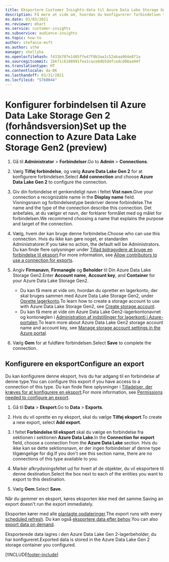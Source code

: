 ```yaml
---
title: Eksportere Customer Insights-data til Azure Data Lake Storage Gen2
description: Få mere at vide om, hvordan du konfigurerer forbindelsen til Azure Data Lake Storage Gen2.
ms.date: 03/03/2021
ms.reviewer: mhart
ms.service: customer-insights
ms.subservice: audience-insights
ms.topic: how-to
author: stefanie-msft
ms.author: sthe
manager: shellyha
ms.openlocfilehash: f431b707e1d65ffe47f8b3aa1c52abaa964e871a
ms.sourcegitcommit: 1b671c6100991fea1cace04b5d4fcedcd88aa94f
ms.translationtype: HT
ms.contentlocale: da-DK
ms.lasthandoff: 03/31/2021
ms.locfileid: "5760044"
---
```

# <a name="set-up-the-connection-to-azure-data-lake-storage-gen2-preview"></a><span data-ttu-id="1940e-103">Konfigurer forbindelsen til Azure Data Lake Storage Gen 2 (forhåndsversion)</span><span class="sxs-lookup"><span data-stu-id="1940e-103">Set up the connection to Azure Data Lake Storage Gen2 (preview)</span></span>

1. <span data-ttu-id="1940e-104">Gå til **Administrator** > **Forbindelser**.</span><span class="sxs-lookup"><span data-stu-id="1940e-104">Go to **Admin** > **Connections**.</span></span>

1. <span data-ttu-id="1940e-105">Vælg **Tilføj forbindelse**, og vælg **Azure Data Lake Gen 2** for at konfigurere forbindelsen.</span><span class="sxs-lookup"><span data-stu-id="1940e-105">Select **Add connection** and choose **Azure Data Lake Gen 2** to configure the connection.</span></span>

1. <span data-ttu-id="1940e-106">Giv din forbindelse et genkendeligt navn i feltet **Vist navn**.</span><span class="sxs-lookup"><span data-stu-id="1940e-106">Give your connection a recognizable name in the **Display name** field.</span></span> <span data-ttu-id="1940e-107">Visningsnavn og forbindelsestype beskriver denne forbindelse.</span><span class="sxs-lookup"><span data-stu-id="1940e-107">The name and the type of the connection describe this connection.</span></span> <span data-ttu-id="1940e-108">Det anbefales, at du vælger et navn, der forklarer formålet med og målet for forbindelsen.</span><span class="sxs-lookup"><span data-stu-id="1940e-108">We recommend choosing a name that explains the purpose and target of the connection.</span></span>

1. <span data-ttu-id="1940e-109">Vælg, hvem der kan bruge denne forbindelse.</span><span class="sxs-lookup"><span data-stu-id="1940e-109">Choose who can use this connection.</span></span> <span data-ttu-id="1940e-110">Hvis du ikke kan gøre noget, er standarden Administratorer.</span><span class="sxs-lookup"><span data-stu-id="1940e-110">If you take no action, the default will be Administrators.</span></span> <span data-ttu-id="1940e-111">Du kan finde flere oplysninger under [Tillad bidragydere at bruge en forbindelse til eksport](connections.md#allow-contributors-to-use-a-connection-for-exports).</span><span class="sxs-lookup"><span data-stu-id="1940e-111">For more information, see [Allow contributors to use a connection for exports](connections.md#allow-contributors-to-use-a-connection-for-exports).</span></span>

1. <span data-ttu-id="1940e-112">Angiv **Firmanavn**, **Firmanøgle** og **Beholder** til Din Azure Data Lake Storage Gen2.</span><span class="sxs-lookup"><span data-stu-id="1940e-112">Enter **Account name**, **Account key**, and **Container** for your Azure Data Lake Storage Gen2.</span></span>
    - <span data-ttu-id="1940e-113">Du kan få mere at vide om, hvordan du opretter en lagerkonto, der skal bruges sammen med Azure Data Lake Storage Gen2, under [Oprette lagerkonto](/azure/storage/blobs/create-data-lake-storage-account).</span><span class="sxs-lookup"><span data-stu-id="1940e-113">To learn how to create a storage account to use with Azure Data Lake Storage Gen2, see [Create storage account](/azure/storage/blobs/create-data-lake-storage-account).</span></span> 
    - <span data-ttu-id="1940e-114">Du kan få mere at vide om Azure Data Lake Gen2-lagerkontonavnet og kontonøglen i [Administration af indstillinger for lagerkonti i Azure-portalen](/azure/storage/common/storage-account-manage).</span><span class="sxs-lookup"><span data-stu-id="1940e-114">To learn more about Azure Data Lake Gen2 storage account name and account key, see [Manage storage account settings in the Azure portal](/azure/storage/common/storage-account-manage).</span></span>

1. <span data-ttu-id="1940e-115">Vælg **Gem** for at fuldføre forbindelsen.</span><span class="sxs-lookup"><span data-stu-id="1940e-115">Select **Save** to complete the connection.</span></span> 

## <a name="configure-an-export"></a><span data-ttu-id="1940e-116">Konfigurere en eksport</span><span class="sxs-lookup"><span data-stu-id="1940e-116">Configure an export</span></span>

<span data-ttu-id="1940e-117">Du kan konfigurere denne eksport, hvis du har adgang til en forbindelse af denne type.</span><span class="sxs-lookup"><span data-stu-id="1940e-117">You can configure this export if you have access to a connection of this type.</span></span> <span data-ttu-id="1940e-118">Du kan finde flere oplysninger i [Tilladelser, der kræves for at konfigurere en eksport](export-destinations.md#set-up-a-new-export).</span><span class="sxs-lookup"><span data-stu-id="1940e-118">For more information, see [Permissions needed to configure an export](export-destinations.md#set-up-a-new-export).</span></span>

1. <span data-ttu-id="1940e-119">Gå til **Data** > **Eksport**.</span><span class="sxs-lookup"><span data-stu-id="1940e-119">Go to **Data** > **Exports**.</span></span>

1. <span data-ttu-id="1940e-120">Hvis du vil oprette en ny eksport, skal du vælge **Tilføj eksport**.</span><span class="sxs-lookup"><span data-stu-id="1940e-120">To create a new export, select **Add export**.</span></span>

1. <span data-ttu-id="1940e-121">I feltet **Forbindelse til eksport** skal du vælge en forbindelse fra sektionen i sektionen **Azure Data Lake**.</span><span class="sxs-lookup"><span data-stu-id="1940e-121">In the **Connection for export** field, choose a connection from the **Azure Data Lake** section.</span></span> <span data-ttu-id="1940e-122">Hvis du ikke kan se dette sektionsnavn, er der ingen forbindelser af denne type tilgængelige for dig.</span><span class="sxs-lookup"><span data-stu-id="1940e-122">If you don't see this section name, there are no connections of this type available to you.</span></span>

1. <span data-ttu-id="1940e-123">Markér afkrydsningsfeltet ud for hvert af de objekter, du vil eksportere til denne destination.</span><span class="sxs-lookup"><span data-stu-id="1940e-123">Select the box next to each of the entities you want to export to this destination.</span></span>

1. <span data-ttu-id="1940e-124">Vælg **Gem**.</span><span class="sxs-lookup"><span data-stu-id="1940e-124">Select **Save**.</span></span>

<span data-ttu-id="1940e-125">Når du gemmer en eksport, køres eksporten ikke med det samme.</span><span class="sxs-lookup"><span data-stu-id="1940e-125">Saving an export doesn't run the export immediately.</span></span>

<span data-ttu-id="1940e-126">Eksporten kører med alle [planlagte opdateringer](system.md#schedule-tab).</span><span class="sxs-lookup"><span data-stu-id="1940e-126">The export runs with every [scheduled refresh](system.md#schedule-tab).</span></span> <span data-ttu-id="1940e-127">Du kan også [eksportere data efter behov](export-destinations.md#run-exports-on-demand).</span><span class="sxs-lookup"><span data-stu-id="1940e-127">You can also [export data on demand](export-destinations.md#run-exports-on-demand).</span></span> 

<span data-ttu-id="1940e-128">Eksporterede data lagres i den Azure Data Lake Gen 2-lagerbeholder, du har konfigureret.</span><span class="sxs-lookup"><span data-stu-id="1940e-128">Exported data is stored in the Azure Data Lake Gen 2 storage container you configured.</span></span> 

[!INCLUDE[footer-include](../includes/footer-banner.md)]
